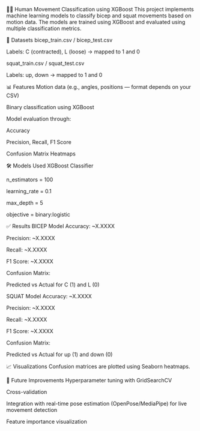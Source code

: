 🏋️‍♂️ Human Movement Classification using XGBoost
This project implements machine learning models to classify bicep and squat movements based on motion data. The models are trained using XGBoost and evaluated using multiple classification metrics.

📁 Datasets
bicep_train.csv / bicep_test.csv

Labels: C (contracted), L (loose) → mapped to 1 and 0

squat_train.csv / squat_test.csv

Labels: up, down → mapped to 1 and 0

📊 Features
Motion data (e.g., angles, positions — format depends on your CSV)

Binary classification using XGBoost

Model evaluation through:

Accuracy

Precision, Recall, F1 Score

Confusion Matrix Heatmaps

🛠️ Models Used
XGBoost Classifier

n_estimators = 100

learning_rate = 0.1

max_depth = 5

objective = binary:logistic

✅ Results
BICEP Model
Accuracy: ~X.XXXX

Precision: ~X.XXXX

Recall: ~X.XXXX

F1 Score: ~X.XXXX

Confusion Matrix:

Predicted vs Actual for C (1) and L (0)

SQUAT Model
Accuracy: ~X.XXXX

Precision: ~X.XXXX

Recall: ~X.XXXX

F1 Score: ~X.XXXX

Confusion Matrix:

Predicted vs Actual for up (1) and down (0)

📈 Visualizations
Confusion matrices are plotted using Seaborn heatmaps.

🧠 Future Improvements
Hyperparameter tuning with GridSearchCV

Cross-validation

Integration with real-time pose estimation (OpenPose/MediaPipe) for live movement detection

Feature importance visualization

